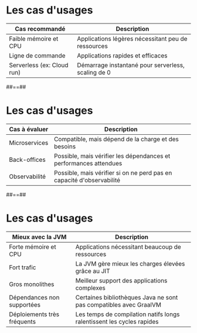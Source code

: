 # Les cas d'usages

| **Cas recommandé**         | **Description**                                    |
|----------------------------|----------------------------------------------------|
| Faible mémoire et CPU      | Applications légères nécessitant peu de ressources |
| Ligne de commande          | Applications rapides et efficaces                  |
| Serverless (ex: Cloud run) | Démarrage instantané pour serverless, scaling de 0 |

##==##
# Les cas d'usages

| **Cas à évaluer** | **Description**                                                       |
|-------------------|-----------------------------------------------------------------------|
| Microservices     | Compatible, mais dépend de la charge et des besoins                   |
| Back-offices      | Possible, mais vérifier les dépendances et performances attendues     |
| Observabilité     | Possible, mais vérifier si on ne perd pas en capacité d'observabilité |

##==##
# Les cas d'usages

| **Mieux avec la JVM**       | **Description**                                                       |
|-----------------------------|-----------------------------------------------------------------------|
| Forte mémoire et CPU        | Applications nécessitant beaucoup de ressources                       |
| Fort trafic                 | La JVM gère mieux les charges élevées grâce au JIT                    |
| Gros monolithes             | Meilleur support des applications complexes                           |
| Dépendances non supportées  | Certaines bibliothèques Java ne sont pas compatibles avec GraalVM     |
| Déploiements très fréquents | Les temps de compilation natifs longs ralentissent les cycles rapides |
